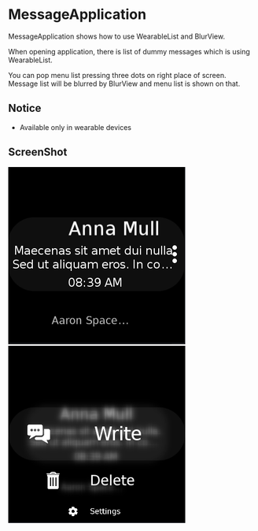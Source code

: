 # MessageApplication

MessageApplication shows how to use WearableList and BlurView.

When opening application, there is list of dummy messages which is using WearableList.

You can pop menu list pressing three dots on right place of screen.
Message list will be blurred by BlurView and menu list is shown on that.

## Notice
* Available only in wearable devices

## ScreenShot
![Screenshot](screenshot_1.png) ![Screenshot](screenshot_2.png)